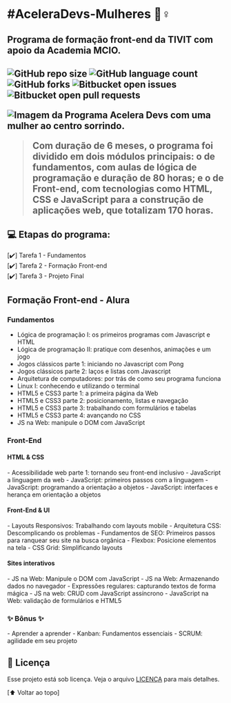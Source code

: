 <h1 id="acelera">#AceleraDevs-Mulheres 🚀♀️ </h1> 
<h2>Programa de formação front-end da TIVIT com apoio da Academia MCIO.<h2>

![GitHub repo size](https://img.shields.io/github/repo-size/Ellen-code/AceleraDevs-Mulheres?color=redwhite&style=for-the-badge)
![GitHub language count](https://img.shields.io/github/languages/count/Ellen-code/AceleraDevs-Mulheres?style=for-the-badge)
![GitHub forks](https://img.shields.io/github/forks/Ellen-code/AceleraDevs-Mulheres?style=for-the-badge)
![Bitbucket open issues](https://img.shields.io/bitbucket/issues/Ellen-code/AceleraDevs-Mulheres?style=for-the-badge)
![Bitbucket open pull requests](https://img.shields.io/bitbucket/pr-raw/Ellen-code/AceleraDevs-Mulheres?style=for-the-badge)
  
<img src="https://i.imgur.com/G9TLqvI.jpg" alt="Imagem da Programa Acelera Devs com uma mulher ao centro sorrindo.">

> Com duração de 6 meses, o programa foi dividido em dois módulos principais: o de fundamentos, com aulas de lógica de programação e duração de 80 horas; e o de Front-end, com tecnologias como HTML, CSS e JavaScript para a construção de aplicações web, que totalizam 170 horas.

## 💻 Etapas do programa:

[✔️] Tarefa 1 - Fundamentos <br>
[✔️] Tarefa 2 - Formação Front-end <br>
[✔️] Tarefa 3 - Projeto Final
  
  
<h2>Formação Front-end - Alura</h2>

<h3>Fundamentos</h3>

- Lógica de programação I: os primeiros programas com Javascript e HTML 
- Lógica de programação II: pratique com desenhos, animações e um jogo 
- Jogos clássicos parte 1: iniciando no Javascript com Pong 
- Jogos clássicos parte 2: laços e listas com Javascript 
- Arquitetura de computadores: por trás de como seu programa funciona 
- Linux I: conhecendo e utilizando o terminal 
- HTML5 e CSS3 parte 1: a primeira página da Web 
- HTML5 e CSS3 parte 2: posicionamento, listas e navegação 
- HTML5 e CSS3 parte 3: trabalhando com formulários e tabelas 
- HTML5 e CSS3 parte 4: avançando no CSS 
- JS na Web: manipule o DOM com JavaScript 
 
<h3>Front-End</h3>
  
<h4>HTML & CSS</h4>
- Acessibilidade web parte 1: tornando seu front-end inclusivo 
- JavaScript a linguagem da web
- JavaScript: primeiros passos com a linguagem 
- JavaScript: programando a orientação a objetos 
- JavaScript: interfaces e herança em orientação a objetos 
  
<h4>Front-End & UI</h4>
- Layouts Responsivos: Trabalhando com layouts mobile 
- Arquitetura CSS: Descomplicando os problemas 
- Fundamentos de SEO: Primeiros passos para ranquear seu site na busca orgânica
- Flexbox: Posicione elementos na tela
- CSS Grid: Simplificando layouts
  
<h4>Sites interativos</h4>
- JS na Web: Manipule o DOM com JavaScript
- JS na Web: Armazenando dados no navegador
- Expressões regulares: capturando textos de forma mágica
- JS na web: CRUD com JavaScript assíncrono
- JavaScript na Web: validação de formulários e HTML5
  
<h3> ✨ Bônus ✨</h3>
- Aprender a aprender
- Kanban: Fundamentos essenciais
- SCRUM: agilidade em seu projeto

## 📝 Licença

Esse projeto está sob licença. Veja o arquivo [LICENÇA](LICENSE.md) para mais detalhes.

[⬆ Voltar ao topo]<a href="#acelera"></a><br>
